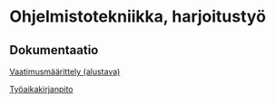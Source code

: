 # Ohjelmistotekniikka, harjoitustyö

## Dokumentaatio

[Vaatimusmäärittely (alustava)](https://github.com/tkoukkar/ot-harjoitustyo/blob/master/dokumentaatio/vaatimusmaarittely.md)

[Työaikakirjanpito](https://github.com/tkoukkar/ot-harjoitustyo/blob/master/dokumentaatio/tyoaikakirjanpito.md)
